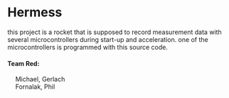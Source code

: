 # Hermess

this project is a rocket that is supposed to record measurement data with several microcontrollers during start-up and acceleration. one of the microcontrollers is programmed with this source code.

<h4>Team Red:</h4> 
&emsp; Michael, Gerlach <br>
&emsp; Fornalak, Phil   <br>
